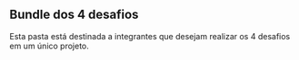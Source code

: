 ## Bundle dos 4 desafios

Esta pasta está destinada a integrantes que desejam realizar os 4 desafios em um único projeto.